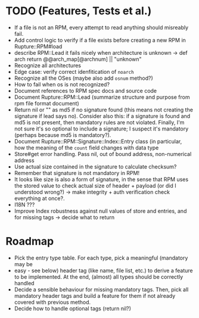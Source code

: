 # TODO (Features, Tests et al.)

* If a file is not an RPM, every attempt to read anything should misreably
  fail.
* Add control logic to verify if a file exists before creating a new RPM in
  Rupture::RPM#load
* describe RPM::Lead it fails nicely when architecture is unknown -> def arch
  return @@arch_map[@archnum] || "unknown"
* Recognize all architectures
* Edge case: verify correct idenfitication of `noarch`
* Recognize all the OSes (maybe also add `osnum` method?)
* How to fail when os is not recognized?
* Document references to RPM spec docs and source code
* Document Rupture::RPM::Lead (summarize structure and purpose from rpm file
  format document)
* Return nil or "" as md5 if no signature found (this means not creating the
  signature if lead says no). Consider also this: if a signature is found and
  md5 is not present, then mandatory rules are not violated. Finally, I'm not
  sure it's so optional to include a signature; I suspect it's mandatory
  (perhaps because md5 is mandatory?).
* Document Rupture::RPM::Signature::Index::Entry class (in particular, how the
  meaning of the `count` field changes with data type
* Store#get error handling. Pass nil, out of bound address, non-numerical
  address
* Use actual size contained in the signature to calculate checksum?
* Remember that signature is not mandatory in RPM!
* It looks like size is also a form of signature, in the sense that RPM uses
  the stored value to check actual size of header + payload (or did I
  understood wrong?) -> make integrity + auth verification check everything at
  once?.
* I18N ???
* Improve Index robustness against null values of store and entries, and for
  missing tags -> decide what to return

# Roadmap

* Pick the entry type table. For each type, pick a meaningful (mandatory may be
* easy - see below) header tag (like
  name, file list, etc.) to derive a feature to be implemented. At the end,
  (almost) all types should be correctly handled
* Decide a sensible behaviour for missing mandatory tags. Then, pick all
  mandatory header tags and build a feature for them if not already covered
  with previous method.
* Decide how to handle optional tags (return nil?)
